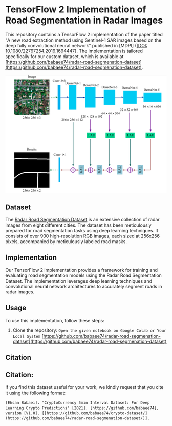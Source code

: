 # TensorFlow 2 Implementation of Road Segmentation in Radar Images

This repository contains a TensorFlow 2 implementation of the paper titled "A new road extraction method using Sentinel-1 SAR images based on the deep fully convolutional neural network" published in [MDPI] ([[DOI: 10.1080/22797254.2019.1694447](https://doi.org/10.1080/22797254.2019.1694447](https://www.researchgate.net/publication/331603897_Road_Extraction_from_High-Resolution_Remote_Sensing_Imagery_Using_Refined_Deep_Residual_Convolutional_Neural_Network))). The implementation is tailored specifically for our custom dataset, which is available at [https://github.com/babaee74/radar-road-segmenation-dataset](https://github.com/babaee74/radar-road-segmenation-dataset).

![alt text](https://github.com/babaee74/FCNN-Road-Segementation/blob/main/images/FCNN.png)

## Dataset

The [Radar Road Segmentation Dataset](https://github.com/babaee74/radar-road-segmenation-dataset) is an extensive collection of radar images from eight different cities. The dataset has been meticulously prepared for road segmentation tasks using deep learning techniques. It consists of over 900 high-resolution RGB images, each sized at 256x256 pixels, accompanied by meticulously labeled road masks.

## Implementation

Our TensorFlow 2 implementation provides a framework for training and evaluating road segmentation models using the Radar Road Segmentation Dataset. The implementation leverages deep learning techniques and convolutional neural network architectures to accurately segment roads in radar images.

## Usage

To use this implementation, follow these steps:

1. Clone the repository: `Open the given notebook on Google Colab or Your Local System` [https://github.com/babaee74/radar-road-segmenation-dataset](https://github.com/babaee74/radar-road-segmenation-dataset)

## Citation

## Citation:

If you find this dataset useful for your work, we kindly request that you cite it using the following format:
```
[Ehsan Babaei]. "CryptoCurrency 5min Interval Dataset: For Deep Learning Crypto Predictions" [2021]. [https://github.com/babaee74], version [V1.0]. [[https://github.com/babaee74/crypto-dataset/](https://github.com/babaee74/radar-road-segmenation-dataset/)].
```
